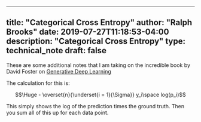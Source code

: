 
---
title: "Categorical Cross Entropy"
author: "Ralph Brooks"
date: 2019-07-27T11:18:53-04:00
description: "Categorical Cross Entropy"
type: technical_note
draft: false
---


These are some additional notes that I am taking on the incredible book by David Foster on <a target="_blank" href="https://www.amazon.com/Generative-Deep-Learning-Teaching-Machines/dp/1492041947?&_encoding=UTF8&tag=ralphbrooks-20&linkCode=ur2&linkId=56166717a12536849e1d3edbbb76330b&camp=1789&creative=9325">Generative Deep Learning</a><img src="//ir-na.amazon-adsystem.com/e/ir?t=ralphbrooks-20&l=ur2&o=1" width="1" height="1" border="0" alt="" style="border:none !important; margin:0px !important;" /> 


The calculation for this is:

$$\Huge - \overset{n}{\underset{i = 1}{\Sigma}} y_i\space log(p_i)$$


This simply shows the log of the prediction times the ground truth. Then you sum all of this up for each data point. 